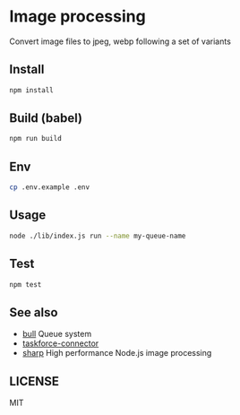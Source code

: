 # Image processing

Convert image files to jpeg, webp following a set of variants

## Install

```sh
npm install
```

## Build (babel)

```sh
npm run build
```

## Env

```sh
cp .env.example .env
```

## Usage

```sh
node ./lib/index.js run --name my-queue-name
```

## Test

```sh
npm test
```

## See also

- [bull](https://github.com/OptimalBits/bull) Queue system
- [taskforce-connector](https://github.com/taskforcesh/taskforce-connector)
- [sharp](https://github.com/lovell/sharp) High performance Node.js image processing

## LICENSE

MIT
